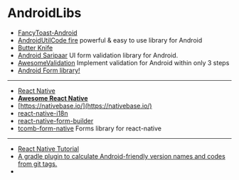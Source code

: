 # AndroidLibs

- [FancyToast-Android](https://github.com/Shashank02051997/FancyToast-Android)
- [AndroidUtilCode fire](https://github.com/Blankj/AndroidUtilCode) powerful & easy to use library for Android
- [Butter Knife](https://github.com/JakeWharton/butterknife)
- [Android Saripaar](https://github.com/ragunathjawahar/android-saripaar) UI form validation library for Android.
- [AwesomeValidation](https://github.com/thyrlian/AwesomeValidation) Implement validation for Android within only 3 steps
- [Android Form library!](https://github.com/eddmash/android-form)  

---

- [React Native ](https://github.com/facebook/react-native)
- [**Awesome React Native**](https://github.com/jondot/awesome-react-native)
- [https://nativebase.io/](https://nativebase.io/)
- [react-native-i18n](https://github.com/AlexanderZaytsev/react-native-i18n)
- [react-native-form-builder](https://github.com/bietkul/react-native-form-builder)
- [tcomb-form-native](https://github.com/gcanti/tcomb-form-native) Forms library for react-native 

---

- [React Native Tutorial](https://www.tutorialspoint.com/react_native/index.htm)
- [A gradle plugin to calculate Android-friendly version names and codes from git tags.](https://github.com/gladed/gradle-android-git-version)
- [](https://streetsmartdev.com/creating-form-select-component-in-react-native/)

